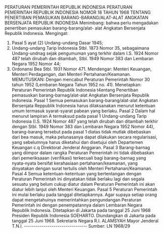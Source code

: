  PERATURAN PEMERINTAH REPUBLIK INDONESIA PERATURAN PEMERINTAH REPUBLIK INDONESIA NOMOR 18 TAHUN 1968 TENTANG PENERTIBAN PEMASUKAN BARANG-BARANG/ALAT-ALAT ANGKATAN BERSENJATA REPUBLIK INDONESIA
Menimbang:
 bahwa perlu mengadakan penertiban pemasukan barang-barang/alat- alat Angkatan Bersenjata Republik Indonesia. Mengingat:
1. Pasal 5 ayat (2) Undang-undang Dasar 1945;
2. Undang-undang Tarip Indonesia Stbl. 1873 Nomor 35, sebagaimana Undang-undnag sejak pengumuman yang terkhir dalam I.S. 1924 Nomor 487 telah dirubah dan ditambah, Stbl. 1949 Nomor 383 dan Lembaran Negara 1952 Nomor 44;
3. Ordonansi Bea Stbl. 1931 Nomor 471. Mendengar: Menteri Keuangan, Menteri Perdagangan, dan Menteri Pertahanan/Keamanan.
MEMUTUSKAN:
 Dengan mencabut Peraturan Pemerintah Nomor 30 tahun 1952 (Lembaran Negara Tahun 1952 no. 41). Menetapkan: Peraturan Pemerintah Republik Indonesia t4entang Penertiban pemasuskan barang-barnag/alat-alat Angkatan Bersenjata Republik Indonesia.
Pasal 1
Semua pemasukan barang-barang/alat-alat Angkatan Bersenjata Reppublik Indonesia harus dilaksanakan menurut ketentuan umum termasuk syarat-syarat pabean yang berlaku.
Pasal 2
Dalam hal menurut lampiran A termaksud pada pasal 1 Undang-undang Tarip Indonesia (I.S. 1924 Nomor 487 yang telah dirubah dan ditambah terkhir dengan Stbl. 1949 Nomor 383 dan Lembaran Negara 1952 Nomor 44), barang-barang tersebut pada pasal 1 diatas tidak mutlak dibebaskan dari bea masuk, maka pelunasanya dapat dilakukan secara regularisasi, yang sebelumnya harus diketahui dan disetujui oleh Departemen Keuangan c.q Direktorat Jenderal Anggaran.
Pasal 3
Barang-barnag yang diimpor dalam rangka Peraturan Pemerintah ini tidak dibebaskan dari pemeriksaaan (verifikasi) terkecuali bagi barang-barnag yang nyata-nyata bersifat kerahasiaan pertahanan/keamanan, yang dinyatakan dengan surat tertulis oleh Menteri Pertahanan/Keamanan.
Pasal 4
Semua ketentuan-ketentuan yang bertentangan dengan Peraturan Pemerintah ini dinyatakan tidak berlaku lagi dan segala sesuatu yang belum cukup diatur dalam Peraturan Pemerintah ini akan diatur lebih lanjut oleh Menteri Keuangan.
Pasal 5
Peraturan Pemerintah ini mulai berlaku pada tanggal ditetapkannya. Agar supaya setiap orang dapat mengetahuinya memerintahkan pengundangan Peraturan Pemerintah ini dengan penempatannya dalam Lembaran Negara Republik Indonesia. Ditetapkan di Jakarta pada tanggal 25 Juni 1968 Presiden Republik Indonesia SOEHARTO. Diundangkan di Jakarta pada tanggal 25 Juni 1968. Sekretaris Negara R.I. ALAMSYAH Mayor Jenderal T.N.I. -------------------------------- Sumber: LN 1968/29